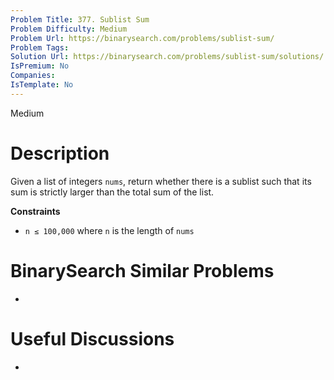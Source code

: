 ```yaml
---
Problem Title: 377. Sublist Sum
Problem Difficulty: Medium
Problem Url: https://binarysearch.com/problems/sublist-sum/
Problem Tags: 
Solution Url: https://binarysearch.com/problems/sublist-sum/solutions/
IsPremium: No
Companies: 
IsTemplate: No
---
```


<span style="color: ;">Medium</span>

# Description

Given a list of integers `nums`, return whether there is a sublist such that its sum is strictly larger than the total sum of the list.

**Constraints**
- `n ≤ 100,000` where `n` is the length of `nums`

# BinarySearch Similar Problems

- []()

# Useful Discussions

- []()
